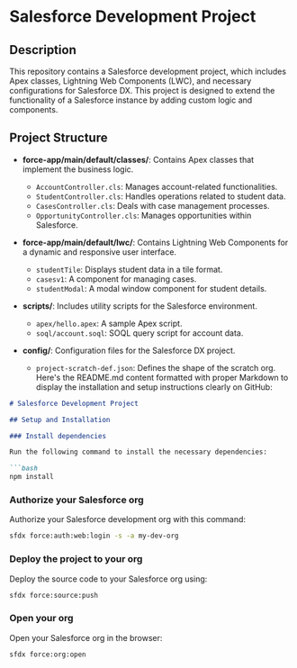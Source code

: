# Salesforce Development Project

## Description

This repository contains a Salesforce development project, which includes Apex classes, Lightning Web Components (LWC), and necessary configurations for Salesforce DX. This project is designed to extend the functionality of a Salesforce instance by adding custom logic and components.

## Project Structure

- **force-app/main/default/classes/**: Contains Apex classes that implement the business logic.
  - `AccountController.cls`: Manages account-related functionalities.
  - `StudentController.cls`: Handles operations related to student data.
  - `CasesController.cls`: Deals with case management processes.
  - `OpportunityController.cls`: Manages opportunities within Salesforce.

- **force-app/main/default/lwc/**: Contains Lightning Web Components for a dynamic and responsive user interface.
  - `studentTile`: Displays student data in a tile format.
  - `casesv1`: A component for managing cases.
  - `studentModal`: A modal window component for student details.

- **scripts/**: Includes utility scripts for the Salesforce environment.
  - `apex/hello.apex`: A sample Apex script.
  - `soql/account.soql`: SOQL query script for account data.

- **config/**: Configuration files for the Salesforce DX project.
  - `project-scratch-def.json`: Defines the shape of the scratch org.
Here's the README.md content formatted with proper Markdown to display the installation and setup instructions clearly on GitHub:

```markdown
# Salesforce Development Project

## Setup and Installation

### Install dependencies

Run the following command to install the necessary dependencies:

```bash
npm install
```

### Authorize your Salesforce org

Authorize your Salesforce development org with this command:

```bash
sfdx force:auth:web:login -s -a my-dev-org
```

### Deploy the project to your org

Deploy the source code to your Salesforce org using:

```bash
sfdx force:source:push
```

### Open your org

Open your Salesforce org in the browser:

```bash
sfdx force:org:open
```
```

